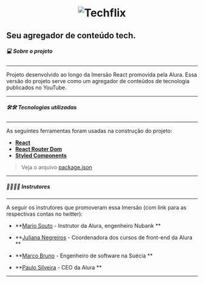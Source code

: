 <h1 align="center">

![Techflix](https://fontmeme.com/permalink/200728/f742058aa7b0e1cb02c9bf0671b9e191.png)

</h1>
<h4 align="center">

Seu agregador de conteúdo tech.
----------------------------------
</h4>


##### 💻 Sobre o projeto
------------
Projeto desenvolvido ao longo da Imersão React promovida pela Alura. Essa versão do projeto serve como um agregador de conteúdos de tecnologia publicados no YouTube.
______

##### 🛠🛠 Tecnologias utilizadas
------------
As seguintes ferramentas foram usadas na construção do projeto:

-  **[React](https://reactjs.org/)**
-   **[React Router Dom](https://github.com/ReactTraining/react-router/tree/master/packages/react-router-dom)**
- **[Styled Components](https://github.com/styled-components/styled-components)**

> Veja o arquivo  [package.json](https://github.com/fagnerzulin/techflix/blob/master/package.json)

______________
##### 👩‍🏫👨‍🏫 Instrutores
------------
A seguir os instrutores que promoveram essa Imersão (com link para as respectivas contas no twitter):
- **[Mario Souto](https://twitter.com/omariosouto) - Instrutor da Alura, engenheiro Nubank **

- **[Juliana Negreiros](https://twitter.com/juunegreiros) - Coordenadora dos cursos de front-end da Alura **

- **[Marco Bruno](https://twitter.com/marcobrunodev) - Engenheiro de software na Suécia **

- **[Paulo Silveira](https://twitter.com/paulo_caelum) - CEO da Alura **
_________________
